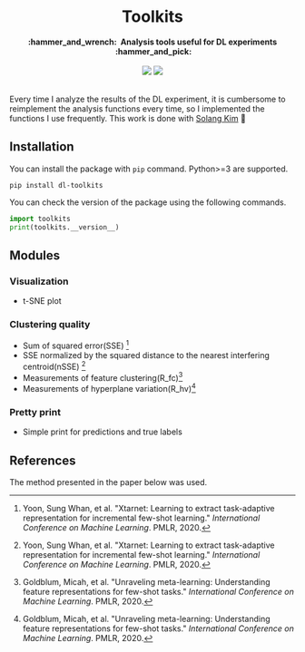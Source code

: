 <h1 align="center">Toolkits</h1> <div align="center"> <strong> :hammer_and_wrench:&nbsp; Analysis tools useful for DL experiments &nbsp;:hammer_and_pick: </strong></div><br/>
<div align="center"><img src="https://img.shields.io/badge/version-1.0.0-green.svg">&nbsp;<img src="https://img.shields.io/badge/LICENSE-TBD-orange.svg"></div><br/>


Every time I analyze the results of the DL experiment, it is cumbersome to reimplement the analysis functions every time, so I implemented the functions I use frequently. This work is done with [Solang Kim](https://github.com/solangii) :raised_hands:

## Installation

You can install the package with `pip` command. Python>=3 are supported.

```
pip install dl-toolkits
```

You can check the version of the package using the following commands.

```python
import toolkits
print(toolkits.__version__)
```

## Modules

### Visualization

- t-SNE plot

### Clustering quality

- Sum of squared error(SSE) [^1]
- SSE normalized by the squared distance to the nearest interfering centroid(nSSE) [^1]
- Measurements of feature clustering(R_fc)[^2]
- Measurements of hyperplane variation(R_hv)[^2]

### Pretty print

- Simple print for predictions and true labels

## References

The method presented in the paper below was used.

[^1]: Yoon, Sung Whan, et al. "Xtarnet: Learning to extract task-adaptive representation for incremental few-shot learning." *International Conference on Machine Learning*. PMLR, 2020.
[^2]: Goldblum, Micah, et al. "Unraveling meta-learning: Understanding feature representations for few-shot tasks." *International Conference on Machine Learning*. PMLR, 2020.

